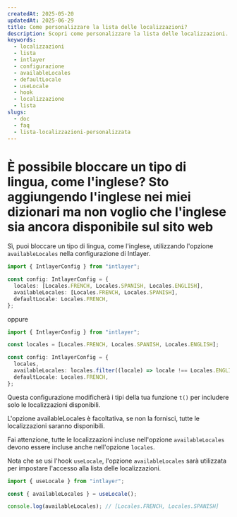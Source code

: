 ```yaml
---
createdAt: 2025-05-20
updatedAt: 2025-06-29
title: Come personalizzare la lista delle localizzazioni?
description: Scopri come personalizzare la lista delle localizzazioni.
keywords:
  - localizzazioni
  - lista
  - intlayer
  - configurazione
  - availableLocales
  - defaultLocale
  - useLocale
  - hook
  - localizzazione
  - lista
slugs:
  - doc
  - faq
  - lista-localizzazioni-personalizzata
---
```


# È possibile bloccare un tipo di lingua, come l'inglese? Sto aggiungendo l'inglese nei miei dizionari ma non voglio che l'inglese sia ancora disponibile sul sito web

Sì, puoi bloccare un tipo di lingua, come l'inglese, utilizzando l'opzione `availableLocales` nella configurazione di Intlayer.

```ts
import { IntlayerConfig } from "intlayer";

const config: IntlayerConfig = {
  locales: [Locales.FRENCH, Locales.SPANISH, Locales.ENGLISH],
  availableLocales: [Locales.FRENCH, Locales.SPANISH],
  defaultLocale: Locales.FRENCH,
};
```

oppure

```ts
import { IntlayerConfig } from "intlayer";

const locales = [Locales.FRENCH, Locales.SPANISH, Locales.ENGLISH];

const config: IntlayerConfig = {
  locales,
  availableLocales: locales.filter((locale) => locale !== Locales.ENGLISH),
  defaultLocale: Locales.FRENCH,
};
```

Questa configurazione modificherà i tipi della tua funzione `t()` per includere solo le localizzazioni disponibili.

L'opzione availableLocales è facoltativa, se non la fornisci, tutte le localizzazioni saranno disponibili.

Fai attenzione, tutte le localizzazioni incluse nell'opzione `availableLocales` devono essere incluse anche nell'opzione `locales`.

Nota che se usi l'hook `useLocale`, l'opzione `availableLocales` sarà utilizzata per impostare l'accesso alla lista delle localizzazioni.

```ts
import { useLocale } from "intlayer";

const { availableLocales } = useLocale();

console.log(availableLocales); // [Locales.FRENCH, Locales.SPANISH]
```
